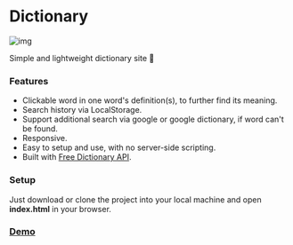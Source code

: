 # Dictionary
![img](https://raw.githubusercontent.com/lynchzival/dictionary/main/img/header.png)

Simple and lightweight dictionary site 📕

### Features

* Clickable word in one word's definition(s), to further find its meaning.
* Search history via LocalStorage.
* Support additional search via google or google dictionary, if word can't be found.
* Responsive.
* Easy to setup and use, with no server-side scripting.
* Built with [Free Dictionary API](https://dictionaryapi.dev).

### Setup

Just download or clone the project into your local machine and open <b>index.html</b> in your browser.

### [Demo](https://lynchzival.github.io/dictionary)
